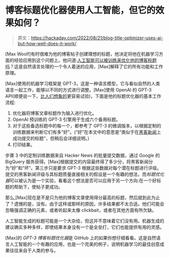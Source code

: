 # 博客标题优化器使用人工智能，但它的效果如何？

> 原文：<https://hackaday.com/2022/08/21/blog-title-optimizer-uses-ai-but-how-well-does-it-work/>

[Max Woolf]有时很难为他的博客帖子创建理想的标题，他决定将他在机器学习方面的经验应用到这个问题上。他问道:[人工智能可以被训练来优化他的博客标题吗](https://minimaxir.com/2022/08/gpt3-blog-title-optimizer/)？这是自然语言处理的一个令人着迷的应用，[Max]解释了它的所有功能和工作原理。

[Max]使用的机器学习框架是 GPT-3，这是一种语言模型，它与看似自然的人类语言一起工作，能够以不同的方式进行调整。[Max]使用 OpenAI 的 GPT-3 API(顺便说一下，[比人们想象的](https://hackaday.com/2022/05/18/natural-language-ai-in-your-next-project-its-easier-than-you-think/)更容易试验)，下面是他的标题优化器的基本工作流程:

1.  优化器将博客文章标题作为输入进行优化。
2.  OpenAI 预训练的 GPT-3 引擎用于生成六个备用标题。
3.  对于这些备选标题中的每一个，都参考了 GPT-3 的微调版本，以根据定制的训练数据来判断它们有多“好”。(“好”在本文中的意思是“类似于在[黑客新闻](https://news.ycombinator.com/)上成功提交的标题”，但稍后会详细说明。)
4.  打印结果。

步骤 3 中的定制训练数据来自 Hacker News 的批量提交数据，通过 Google 的 BigQuery 服务获得。[Max]根据提交的内容最终得了多少分，将黑客新闻分为“好”和“坏”。第三步只是要求 GPT-3 根据这些数据对每个潜在标题进行评级。提交的黑客新闻评级与其标题质量直接相关的假设是一个有趣的想法，而*标题优化器*可以被认为是一个实验，看看这个想法是否可以应用于另一个方向:在一个好标题的帮助下，使帖子更成功。

那么,[Max]现在是不是只为他的博客文章使用得分最高的标题，然后就到此为止了？遗憾的是，没有。由于这样或那样的原因，许多结果都不太合适。他们可能会忽略强调正确的元素，或者听起来太像 clickbait，或者在其他方面有所欠缺。

人工智能生成的标题可能是一个大杂烩，但这并不意味着它们没有用。机器生成的建议确实多种多样，即使结果本身没有一个是全垒打，它们也能提供有用的灵感。

[Max]的 *GPT-3 博客标题优化器*是 GitHub 上的如果你想仔细看看。这是自然语言人工智能的一个有趣的应用，也是一个完美的例子，说明机器学习的最佳创意成果往往来自于人类的参与。